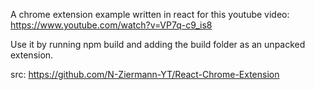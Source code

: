 A chrome extension example written in react for this youtube video:
https://www.youtube.com/watch?v=VP7q-c9_is8

Use it by running npm build and adding the build folder as an unpacked extension.

src: https://github.com/N-Ziermann-YT/React-Chrome-Extension